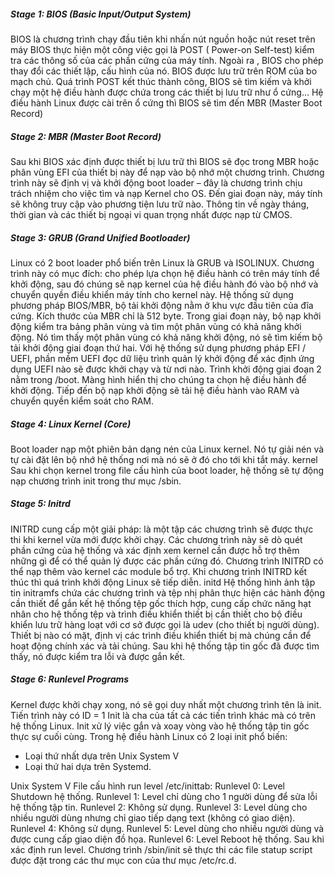 ##### Stage 1: BIOS (Basic Input/Output System)

BIOS là chương trình chạy đầu tiên khi nhấn nút nguồn hoặc nút reset trên máy BIOS thực hiện một công việc gọi là POST ( Power-on Self-test) kiểm tra các thông số của các phần cứng của máy tính. Ngoài ra , BIOS cho phép thay đổi các thiết lập, cấu hình của nó. BIOS được lưu trữ trên ROM của bo mạch chủ. Quá trình POST kết thúc thành công, BIOS sẽ tìm kiếm và khởi chạy một hệ điều hành được chứa trong các thiết bị lưu trữ như ổ cứng… Hệ điều hành Linux được cài trên ổ cứng thì BIOS sẽ tìm đến MBR (Master Boot Record)

##### Stage 2: MBR (Master Boot Record)

Sau khi BIOS xác định được thiết bị lưu trữ thì BIOS sẽ đọc trong MBR hoặc phân vùng EFI của thiết bị này để nạp vào bộ nhớ một chương trình. Chương trình này sẽ định vị và khởi động boot loader – đây là chương trình chịu trách nhiệm cho việc tìm và nạp Kernel cho OS. Đến giai đoạn này, máy tính sẽ không truy cập vào phương tiện lưu trữ nào. Thông tin về ngày tháng, thời gian và các thiết bị ngoại vi quan trọng nhất được nạp từ CMOS.

##### Stage 3: GRUB (Grand Unified Bootloader)

Linux có 2 boot loader phổ biến trên Linux là GRUB và ISOLINUX. Chương trình này có mục đích: cho phép lựa chọn hệ điều hành có trên máy tính để khởi động, sau đó chúng sẽ nạp kernel của hệ điều hành đó vào bộ nhớ và chuyển quyền điều khiển máy tính cho kernel này. Hệ thống sử dụng phương pháp BIOS/MBR, bộ tải khởi động nằm ở khu vực đầu tiên của đĩa cứng. Kích thước của MBR chỉ là 512 byte. Trong giai đoạn này, bộ nạp khởi động kiểm tra bảng phân vùng và tìm một phân vùng có khả năng khởi động. Nó tìm thấy một phân vùng có khả năng khởi động, nó sẽ tìm kiếm bộ tải khởi động giai đoạn thứ hai. Với hệ thống sử dụng phương pháp EFI / UEFI, phần mềm UEFI đọc dữ liệu trình quản lý khởi động để xác định ứng dụng UEFI nào sẽ được khởi chạy và từ nơi nào. Trình khởi động giai đoạn 2 nằm trong /boot. Màng hình hiển thị cho chúng ta chọn hệ điều hành để khởi động. Tiếp đến bộ nạp khởi động sẽ tải hệ điều hành vào RAM và chuyển quyền kiểm soát cho RAM.

##### Stage 4: Linux Kernel (Core)

Boot loader nạp một phiên bản dạng nén của Linux kernel. Nó tự giải nén và tự cài đặt lên bộ nhớ hệ thống nơi mà nó sẽ ở đó cho tới khi tắt máy. kernel Sau khi chọn kernel trong file cấu hình của boot loader, hệ thống sẽ tự động nạp chương trình init trong thư mục /sbin.

##### Stage 5: Initrd

INITRD cung cấp một giải pháp: là một tập các chương trình sẽ được thực thi khi kernel vừa mới được khởi chạy. Các chương trình này sẽ dò quét phần cứng của hệ thống và xác định xem kernel cần được hỗ trợ thêm những gì để có thể quản lý được các phần cứng đó. Chương trình INITRD có thể nạp thêm vào kernel các module bổ trợ. Khi chương trình INITRD kết thúc thì quá trình khởi động Linux sẽ tiếp diễn. initd Hệ thống hình ảnh tập tin initramfs chứa các chương trình và tệp nhị phân thực hiện các hành động cần thiết để gắn kết hệ thống tệp gốc thích hợp, cung cấp chức năng hạt nhân cho hệ thống tệp và trình điều khiển thiết bị cần thiết cho bộ điều khiển lưu trữ hàng loạt với cơ sở được gọi là udev (cho thiết bị người dùng). Thiết bị nào có mặt, định vị các trình điều khiển thiết bị mà chúng cần để hoạt động chính xác và tải chúng. Sau khi hệ thống tập tin gốc đã được tìm thấy, nó được kiểm tra lỗi và được gắn kết.

##### Stage 6: Runlevel Programs

Kernel được khởi chạy xong, nó sẽ gọi duy nhất một chương trình tên là init. Tiến trình này có ID = 1 Init là cha của tất cả các tiến trình khác mà có trên hệ thống Linux. Init xử lý việc gắn và xoay vòng vào hệ thống tập tin gốc thực sự cuối cùng. Trong hệ điều hành Linux có 2 loại init phổ biến:

- Loại thứ nhất dựa trên Unix System V
- Loại thứ hai dựa trên Systemd.

Unix System V File cấu hình run level /etc/inittab: Runlevel 0: Level Shutdown hệ thống. Runlevel 1: Level chỉ dùng cho 1 người dùng để sửa lỗi hệ thống tập tin. Runlevel 2: Không sử dụng. Runlevel 3: Level dùng cho nhiều người dùng nhưng chỉ giao tiếp dạng text (không có giao diện). Runlevel 4: Không sử dụng. Runlevel 5: Level dùng cho nhiều người dùng và được cung cấp giao diện đồ họa. Runlevel 6: Level Reboot hệ thống. Sau khi xác định run level. Chương trình /sbin/init sẽ thực thi các file statup script được đặt trong các thư mục con của thư mục /etc/rc.d.
